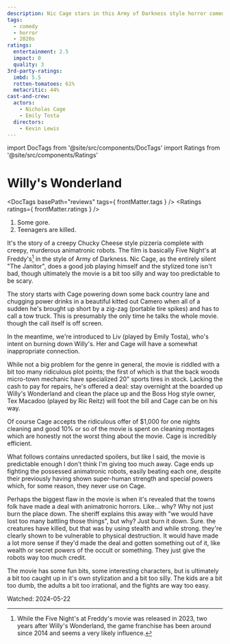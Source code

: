 ```yaml
---
description: Nic Cage stars in this Army of Darkness style horror comedy.
tags:
  - comedy
  - horror
  - 2020s
ratings:
  entertainment: 2.5
  impact: 0
  quality: 3
3rd-party-ratings:
  imbd: 5.5
  rotten-tomatoes: 61%
  metacritic: 44%
cast-and-crew:
  actors:
    - Nicholas Cage
    - Emily Tosta
  directors:
    - Kevin Lewis
---
```

import DocTags from '@site/src/components/DocTags'
import Ratings from '@site/src/components/Ratings'

# Willy's Wonderland

<DocTags basePath="reviews" tags={ frontMatter.tags } />
<Ratings ratings={ frontMatter.ratings } />

<trigger-warning>
  <ol>
    <li>Some gore.</li>
    <li>Teenagers are killed.</li>
  </ol>
</trigger-warning>

It's the story of a creepy Chucky Cheese style pizzeria complete with creepy, murderous animatronic robots. The film is basically Five Night's at Freddy's[^1] in the style of Army of Darkness. Nic Cage, as the entirely silent "The Janitor", does a good job playing himself and the stylized tone isn't bad, though ultimately the movie is a bit too silly and way too predictable to be scary.

[^1]: While the Five Night's at Freddy's movie was released in 2023, two years after Willy's Wonderland, the game franchise has been around since 2014 and seems a very likely influence.

The story starts with Cage powering down some back country lane and chugging power drinks in a beautiful kitted out Camero when all of a sudden he's brought up short by a zig-zag (portable tire spikes) and has to call a tow truck. This is presumably the only time he talks the whole movie. though the call itself is off screen.

In the meantime, we're introduced to Liv (played by Emily Tosta), who's intent on burning down Willy's. Her and Cage will have a somewhat inappropriate connection.

While not a big problem for the genre in general, the movie is riddled with a bit too many ridiculous plot points; the first of which is that the back woods micro-town mechanic have specialized 20" sports tires in stock. Lacking the cash to pay for repairs, he's offered a deal: stay overnight at the boarded up Willy's Wonderland and clean the place up and the Boss Hog style owner, Tex Macadoo (played by Ric Reitz) will foot the bill and Cage can be on his way.

Of course Cage accepts the ridiculous offer of $1,000 for one nights cleaning and good 10% or so of the movie is spent on cleaning montages which are honestly not the worst thing about the movie. Cage is incredibly efficient.

<span color="red">What follows contains unredacted spoilers</span>, but like I said, the movie is predictable enough I don't think I'm giving too much away. Cage ends up fighting the possessed animatronic robots, easily beating each one, despite their previously having shown super-human strength and special powers which, for some reason, they never use on Cage.

Perhaps the biggest flaw in the movie is when it's revealed that the towns folk have made a deal with animatronic horrors. Like... why? Why not just burn the place down. The sheriff explains this away with "we would have lost too many battling those things", but why? Just burn it down. Sure. the creatures have killed, but that was by using stealth and while strong. they're clearly shown to be vulnerable to physical destruction. It would have made a lot more sense if they'd made the deal and gotten something out of it, like wealth or secret powers of the occult or something. They just give the robots way too much credit.

The movie has some fun bits, some interesting characters, but is ultimately a bit too caught up in it's own stylization and a bit too silly. The kids are a bit too dumb, the adults a bit too irrational, and the fights are way too easy.

Watched: 2024-05-22